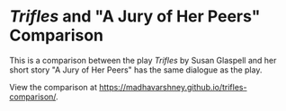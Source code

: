 # _Trifles_ and "A Jury of Her Peers" Comparison

This is a comparison between the play _Trifles_ by Susan Glaspell and her short story "A Jury of Her Peers" has the same dialogue as the play.

View the comparison at https://madhavarshney.github.io/trifles-comparison/.
